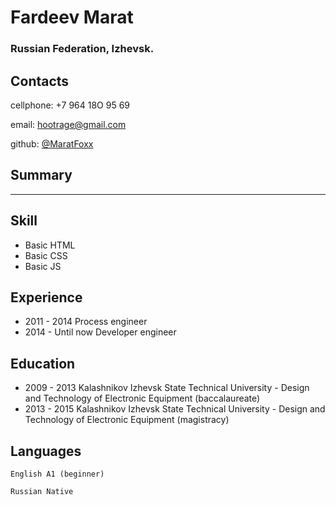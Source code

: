 # Fardeev Marat 
  ### Russian Federation, Izhevsk.

## Contacts

  cellphone: +7 964 18O 95 69

  email: hootrage@gmail.com

  github: [@MaratFoxx](https://github.com/MaratFoxx)

## Summary
---------
## Skill

  * Basic HTML
  * Basic CSS
  * Basic JS

## Experience

  * 2011 - 2014 Process engineer
  * 2014 - Until now Developer engineer

## Education

  * 2009 - 2013 Kalashnikov Izhevsk State Technical University - Design and Technology of Electronic Equipment (baccalaureate)
  * 2013 - 2015 Kalashnikov Izhevsk State Technical University - Design and Technology of Electronic Equipment (magistracy)

## Languages

    English A1 (beginner)

    Russian Native
